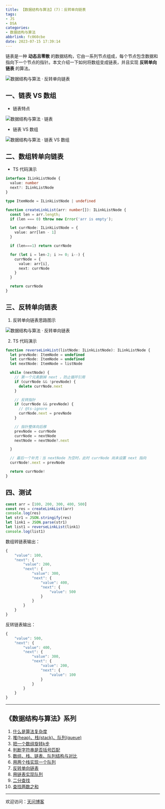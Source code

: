 ```yaml
---
title: 【数据结构与算法】(7)：反转单向链表
tags:
- JS
- DSA
categories:
- 数据结构与算法
abbrlink: fc060cbe
date: 2023-07-15 17:39:14
---
```


链表是一种 **动态且零散** 的数据结构，它由一系列节点组成，每个节点包含数据和指向下一个节点的指针。本文介绍一下如何将数组变成链表，并且实现 **反转单向链表** 的算法。

![数据结构与算法 · 反转单向链表](https://tiven.cn/static/img/img-dsa-01-6Q5tuJKvFrD-nx9eIVizq.jpg)

<!-- more -->

## 一、链表 VS 数组

* 链表特点

![数据结构与算法 · 链表](https://tiven.cn/static/img/img-link-list-01-GvUh5fowXKQYiNwT1SKPp.jpg)

* 链表 VS 数组

![数据结构与算法 · 链表 VS 数组](https://tiven.cn/static/img/img-link-list-02--fHOBJDmg1ugCLIEtpM4F.jpg)

## 二、数组转单向链表

* TS 代码演示

```typescript
interface ILinkListNode {
  value: number
  next?: ILinkListNode
}

type ItemNode = ILinkListNode | undefined

function createLinkList(arr: number[]): ILinkListNode {
  const len = arr.length;
  if (len === 0) throw new Error('arr is empty');

  let currNode: ILinkListNode = {
    value: arr[len - 1]
  }

  if (len===1) return currNode

  for (let i = len-2; i >= 0; i--) {
    currNode = {
      value: arr[i],
      next: currNode
    }
  }

  return currNode
}
```

## 三、反转单向链表

1. 反转单向链表思路图示

![数据结构与算法 · 反转单向链表](https://tiven.cn/static/img/img-link-list-03-U-B_dF9XG4uhVfNkkOfpm.jpg)

2. TS 代码演示

```typescript
function reverseLinkList(listNode: ILinkListNode): ILinkListNode {
  let prevNode: ItemNode = undefined
  let currNode: ItemNode = undefined
  let nextNode: ItemNode = listNode

  while (nextNode) {
    // 第一个元素删掉 next ，防止循环引用
    if (currNode && !prevNode) {
      delete currNode.next
    }

    // 反转指针
    if (currNode && prevNode) {
      // @ts-ignore
      currNode.next = prevNode
    }

    // 指针整体向后移
    prevNode = currNode
    currNode = nextNode
    nextNode = nextNode?.next

  }

  // 最后一个补充：当 nextNode 为空时，此时 currNode 尚未设置 next 指向
  currNode!.next = prevNode

  return currNode!
}
```

## 四、测试

```js
const arr = [100, 200, 300, 400, 500]
const res = createLinkList(arr)
console.log(res)
let str1 = JSON.stringify(res)
let link1 = JSON.parse(str1)
let list1 = reverseLinkList(link1)
console.log(list1)
```

数组转链表输出： 

```js
{
    "value": 100,
    "next": {
        "value": 200,
        "next": {
            "value": 300,
            "next": {
                "value": 400,
                "next": {
                    "value": 500
                }
            }
        }
    }
}
```

反转链表输出：

```js
{
    "value": 500,
    "next": {
        "value": 400,
        "next": {
            "value": 300,
            "next": {
                "value": 200,
                "next": {
                    "value": 100
                }
            }
        }
    }
}
```

-----
## 《数据结构与算法》系列

1. [什么是算法复杂度](https://tiven.cn/p/b9063113/ '什么是算法复杂度')
2. [堆(heap)、栈(stack)、队列(queue)](https://tiven.cn/p/c55e8f27/ '堆(heap)、栈(stack)、队列(queue)')
3. [把一个数组旋转k步](https://tiven.cn/p/12d6f2da/ '把一个数组旋转k步')
4. [判断字符串是否括号匹配](https://tiven.cn/p/df874343/ '判断字符串是否括号匹配')
5. [数组、栈、链表、队列结构与对比](https://tiven.cn/p/80e3121a/ '数组、栈、链表、队列结构与对比')
6. [用两个栈实现一个队列](https://tiven.cn/p/bf65fdf9/ '用两个栈实现一个队列')
7. [反转单向链表](https://tiven.cn/p/fc060cbe/ '反转单向链表')
8. [用链表实现队列](https://tiven.cn/p/a0867d06/ '用链表实现队列')
9. [二分查找](https://tiven.cn/p/5aae9ba7/ '二分查找')
10. [查找两数之和](https://tiven.cn/p/4d88c947/ '查找两数之和')


---

欢迎访问：[天问博客](https://tiven.cn/p/fc060cbe/ "天问博客-专注于大前端技术")

